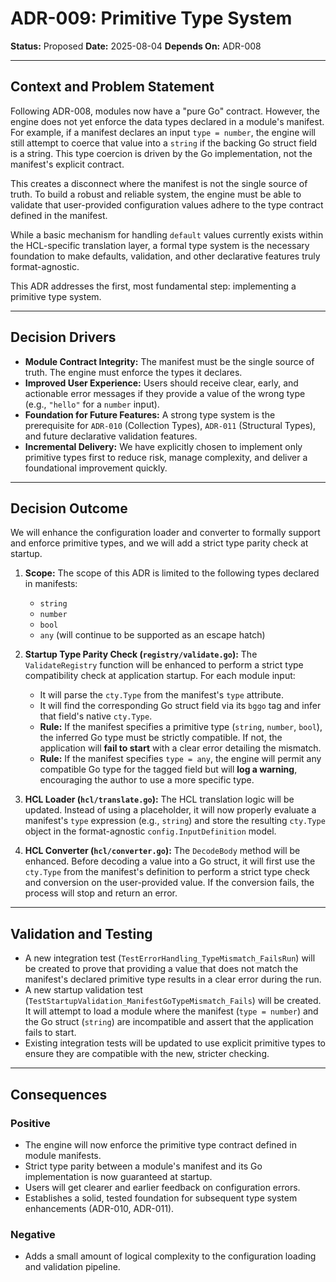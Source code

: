 # ADR-009: Primitive Type System

**Status:** Proposed
**Date:** 2025-08-04
**Depends On:** ADR-008

---

## Context and Problem Statement

Following ADR-008, modules now have a "pure Go" contract. However, the engine does not yet enforce the data types declared in a module's manifest. For example, if a manifest declares an input `type = number`, the engine will still attempt to coerce that value into a `string` if the backing Go struct field is a string. This type coercion is driven by the Go implementation, not the manifest's explicit contract.

This creates a disconnect where the manifest is not the single source of truth. To build a robust and reliable system, the engine must be able to validate that user-provided configuration values adhere to the type contract defined in the manifest.

While a basic mechanism for handling `default` values currently exists within the HCL-specific translation layer, a formal type system is the necessary foundation to make defaults, validation, and other declarative features truly format-agnostic.

This ADR addresses the first, most fundamental step: implementing a primitive type system.

---

## Decision Drivers

* **Module Contract Integrity:** The manifest must be the single source of truth. The engine must enforce the types it declares.
* **Improved User Experience:** Users should receive clear, early, and actionable error messages if they provide a value of the wrong type (e.g., `"hello"` for a `number` input).
* **Foundation for Future Features:** A strong type system is the prerequisite for `ADR-010` (Collection Types), `ADR-011` (Structural Types), and future declarative validation features.
* **Incremental Delivery:** We have explicitly chosen to implement only primitive types first to reduce risk, manage complexity, and deliver a foundational improvement quickly.

---

## Decision Outcome

We will enhance the configuration loader and converter to formally support and enforce primitive types, and we will add a strict type parity check at startup.

1.  **Scope:** The scope of this ADR is limited to the following types declared in manifests:
    * `string`
    * `number`
    * `bool`
    * `any` (will continue to be supported as an escape hatch)

2.  **Startup Type Parity Check (`registry/validate.go`):** The `ValidateRegistry` function will be enhanced to perform a strict type compatibility check at application startup. For each module input:
    * It will parse the `cty.Type` from the manifest's `type` attribute.
    * It will find the corresponding Go struct field via its `bggo` tag and infer that field's native `cty.Type`.
    * **Rule:** If the manifest specifies a primitive type (`string`, `number`, `bool`), the inferred Go type must be strictly compatible. If not, the application will **fail to start** with a clear error detailing the mismatch.
    * **Rule:** If the manifest specifies `type = any`, the engine will permit any compatible Go type for the tagged field but will **log a warning**, encouraging the author to use a more specific type.

3.  **HCL Loader (`hcl/translate.go`):** The HCL translation logic will be updated. Instead of using a placeholder, it will now properly evaluate a manifest's `type` expression (e.g., `string`) and store the resulting `cty.Type` object in the format-agnostic `config.InputDefinition` model.

4.  **HCL Converter (`hcl/converter.go`):** The `DecodeBody` method will be enhanced. Before decoding a value into a Go struct, it will first use the `cty.Type` from the manifest's definition to perform a strict type check and conversion on the user-provided value. If the conversion fails, the process will stop and return an error.

---

## Validation and Testing

* A new integration test (`TestErrorHandling_TypeMismatch_FailsRun`) will be created to prove that providing a value that does not match the manifest's declared primitive type results in a clear error during the run.
* A new startup validation test (`TestStartupValidation_ManifestGoTypeMismatch_Fails`) will be created. It will attempt to load a module where the manifest (`type = number`) and the Go struct (`string`) are incompatible and assert that the application fails to start.
* Existing integration tests will be updated to use explicit primitive types to ensure they are compatible with the new, stricter checking.

---

## Consequences

### Positive

* The engine will now enforce the primitive type contract defined in module manifests.
* Strict type parity between a module's manifest and its Go implementation is now guaranteed at startup.
* Users will get clearer and earlier feedback on configuration errors.
* Establishes a solid, tested foundation for subsequent type system enhancements (ADR-010, ADR-011).

### Negative

* Adds a small amount of logical complexity to the configuration loading and validation pipeline.